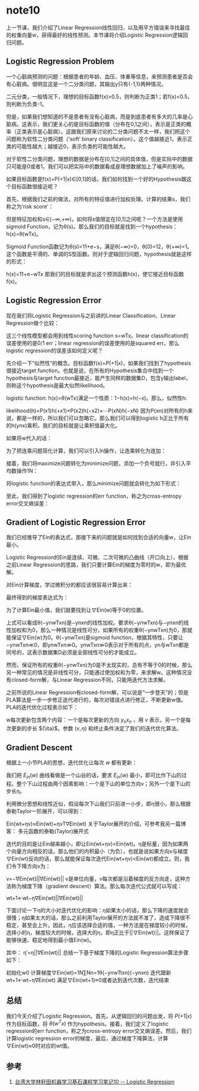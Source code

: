 # note10

上一节课，我们介绍了Linear Regression线性回归，以及用平方错误来寻找最佳的权重向量w，获得最好的线性预测。本节课将介绍Logistic Regression逻辑回归问题。

## Logistic Regression Problem

一个心脏病预测的问题：根据患者的年龄、血压、体重等信息，来预测患者是否会有心脏病。很明显这是一个二分类问题，其输出y只有{-1,1}两种情况。

二元分类，一般情况下，理想的目标函数f(x)>0.5，则判断为正类1；若f(x)<0.5，则判断为负类-1。

但是，如果我们想知道的不是患者有没有心脏病，而是到底患者有多大的几率是心脏病。这表示，我们更关心的是目标函数的值（分布在0,1之间），表示是正类的概率（正类表示是心脏病）。这跟我们原来讨论的二分类问题不太一样，我们把这个问题称为软性二分类问题（’soft’ binary classification）。这个值越接近1，表示正类的可能性越大；越接近0，表示负类的可能性越大。

对于软性二分类问题，理想的数据是分布在[0,1]之间的具体值，但是实际中的数据只可能是0或者1，我们可以把实际中的数据看成是理想数据加上了噪声的影响。

如果目标函数是f(x)=P(+1|x)∈[0,1]的话，我们如何找到一个好的Hypothesis跟这个目标函数很接近呢？

首先，根据我们之前的做法，对所有的特征值进行加权处理。计算的结果s，我们称之为’risk score’：

但是特征加权和s∈(−∞,+∞)，如何将s值限定在[0,1]之间呢？一个方法是使用sigmoid Function，记为θ(s)。那么我们的目标就是找到一个hypothesis：h(x)=θ(wTx)。

Sigmoid Function函数记为θ(s)=11+e−s，满足θ(−∞)=0，θ(0)=12，θ(+∞)=1。这个函数是平滑的、单调的S型函数。则对于逻辑回归问题，hypothesis就是这样的形式：


h(x)=11+e−wTx
那我们的目标就是求出这个预测函数h(x)，使它接近目标函数f(x)。

## Logistic Regression Error

现在我们将Logistic Regression与之前讲的Linear Classification、Linear Regression做个比较：

这三个线性模型都会用到线性scoring function s=wTx。linear classification的误差使用的是0/1 err；linear regression的误差使用的是squared err。那么logistic regression的误差该如何定义呢？

先介绍一下“似然性”的概念。目标函数f(x)=P(+1|x)，如果我们找到了hypothesis很接近target function。也就是说，在所有的Hypothesis集合中找到一个hypothesis与target function最接近，能产生同样的数据集D，包含y输出label，则称这个hypothesis是最大似然likelihood。

logistic function: h(x)=θ(wTx)满足一个性质：1−h(x)=h(−x)。那么，似然性h:


likelihood(h)=P(x1)h(+x1)×P(x2)h(−x2)×⋯P(xN)h(−xN)
因为P(xn)对所有的h来说，都是一样的，所以我们可以忽略它。那么我们可以得到logistic h正比于所有的h(ynx)乘积。我们的目标就是让乘积值最大化。

如果将w代入的话：

为了把连乘问题简化计算，我们可以引入ln操作，让连乘转化为连加：

接着，我们将maximize问题转化为minimize问题，添加一个负号就行，并引入平均数操作1N：

将logistic function的表达式带入，那么minimize问题就会转化为如下形式：

至此，我们得到了logistic regression的err function，称之为cross-entropy error交叉熵误差：

## Gradient of Logistic Regression Error

我们已经推导了Ein的表达式，那接下来的问题就是如何找到合适的向量w，让Ein最小。

Logistic Regression的Ein是连续、可微、二次可微的凸曲线（开口向上），根据之前Linear Regression的思路，我们只要计算Ein的梯度为零时的w，即为最优解。

对Ein计算梯度，学过微积分的都应该很容易计算出来：

最终得到的梯度表达式为：

为了计算Ein最小值，我们就要找到让∇Ein(w)等于0的位置。

上式可以看成θ(−ynwTxn)是−ynxn的线性加权。要求θ(−ynwTxn)与−ynxn的线性加权和为0，那么一种情况是线性可分，如果所有的权重θ(−ynwTxn)为0，那就能保证∇Ein(w)为0。θ(−ynwTxn)是sigmoid function，根据其特性，只要让−ynwTxn≪0，即ynwTxn≫0。ynwTxn≫0表示对于所有的点，yn与wTxn都是同号的，这表示数据集D必须是全部线性可分的才能成立。

然而，保证所有的权重θ(−ynwTxn)为0是不太现实的，总有不等于0的时候，那么另一种常见的情况是非线性可分，只能通过使加权和为零，来求解w。这种情况没有closed-form解，与Linear Regression不同，只能用迭代方法求解。

之前所说的Linear Regression有closed-form解，可以说是“一步登天”的；但是PLA算法是一步一步修正迭代进行的，每次对错误点进行修正，不断更新w值。PLA的迭代优化过程表示如下：

w每次更新包含两个内容：一个是每次更新的方向 ${y_{n}x_{n}}$ ，用 ${v}$ 表示，另一个是每次更新的步长 ${\ita}$。参数 ${(v,η)}$ 和终止条件决定了我们的迭代优化算法。

## Gradient Descent

根据上一小节PLA的思想，迭代优化让每次 ${w}$ 都有更新：

我们把 ${E_{in}(w)}$ 曲线看做是一个山谷的话，要求 ${E_{in}(w)}$ 最小，即可比作下山的过程。整个下山过程由两个因素影响：一个是下山的单位方向v；另外一个是下山的步长η。

利用微分思想和线性近似，假设每次下山我们只前进一小步，即η很小，那么根据泰勒Taylor一阶展开，可以得到： 

Ein(wt+ηv)≈Ein(wt)+ηvT∇Ein(wt)
关于Taylor展开的介绍，可参考我另一篇博客： 
多元函数的泰勒(Taylor)展开式

迭代的目的是让Ein越来越小，即让Ein(wt+ηv)<Ein(wt)。η是标量，因为如果两个向量方向相反的话，那么他们的内积最小（为负），也就是说如果方向v与梯度∇Ein(wt)反向的话，那么就能保证每次迭代Ein(wt+ηv)<Ein(wt)都成立。则，我们令下降方向v为： 

v=−∇Ein(wt)||∇Ein(wt)||
v是单位向量，v每次都是沿着梯度的反方向走，这种方法称为梯度下降（gradient descent）算法。那么每次迭代公式就可以写成： 

wt+1←wt−η∇Ein(wt)||∇Ein(wt)||


下面讨论一下η的大小对迭代优化的影响：η如果太小的话，那么下降的速度就会很慢；η如果太大的话，那么之前利用Taylor展开的方法就不准了，造成下降很不稳定，甚至会上升。因此，η应该选择合适的值，一种方法是在梯度较小的时候，选择小的η，梯度较大的时候，选择大的η，即η正比于||∇Ein(wt)||。这样保证了能够快速、稳定地得到最小值Ein(w)。

其中： 
η′=η||∇Ein(wt)||
总结一下基于梯度下降的Logistic Regression算法步骤如下：

初始化w0
计算梯度∇Ein(wt)=1N∑Nn=1θ(−ynwTtxn)(−ynxn)
迭代跟新wt+1←wt−η∇Ein(wt)
满足∇Ein(wt+1)≈0或者达到迭代次数，迭代结束

## 总结

我们今天介绍了Logistic Regression。首先，从逻辑回归的问题出发，将 ${P(+1|x)}$ 作为目标函数，将 ${θ(w^{T}x)}$ 作为hypothesis。接着，我们定义了logistic regression的err function，称之为cross-entropy error交叉熵误差。然后，我们计算logistic regression error的梯度，最后，通过梯度下降算法，计算∇Ein(wt)≈0时对应的wt值。

## 参考

1. [台湾大学林轩田机器学习基石课程学习笔记10 -- Logistic Regression](http://blog.csdn.net/red_stone1/article/details/72229903)
